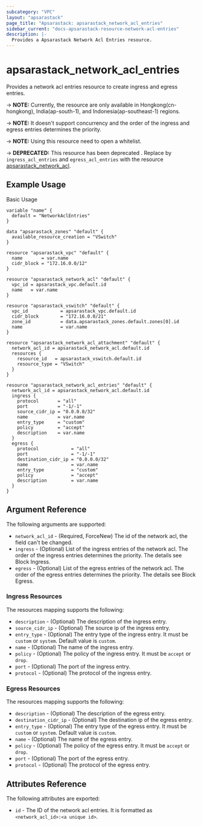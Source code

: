 ```yaml
---
subcategory: "VPC"
layout: "apsarastack"
page_title: "Apsarastack: apsarastack_network_acl_entries"
sidebar_current: "docs-apsarastack-resource-network-acl-entries"
description: |-
  Provides a Apsarastack Network Acl Entries resource.
---
```


# apsarastack\_network_acl_entries

Provides a network acl entries resource to create ingress and egress entries.

-> **NOTE:** Currently, the resource are only available in Hongkong(cn-hongkong), India(ap-south-1), and Indonesia(ap-southeast-1) regions.

-> **NOTE:** It doesn't support concurrency and the order of the ingress and egress entries determines the priority.

-> **NOTE:** Using this resource need to open a whitelist.

-> **DEPRECATED:**  This resource  has been deprecated . Replace by `ingress_acl_entries` and `egress_acl_entries` with the resource [apsarastack_network_acl](https://www.terraform.io/docs/providers/apsarastack/r/network_acl.html).

## Example Usage

Basic Usage

```
variable "name" {
  default = "NetworkAclEntries"
}

data "apsarastack_zones" "default" {
  available_resource_creation = "VSwitch"
}

resource "apsarastack_vpc" "default" {
  name       = var.name
  cidr_block = "172.16.0.0/12"
}

resource "apsarastack_network_acl" "default" {
  vpc_id = apsarastack_vpc.default.id
  name   = var.name
}

resource "apsarastack_vswitch" "default" {
  vpc_id            = apsarastack_vpc.default.id
  cidr_block        = "172.16.0.0/21"
  zone_id           = data.apsarastack_zones.default.zones[0].id
  name              = var.name
}

resource "apsarastack_network_acl_attachment" "default" {
  network_acl_id = apsarastack_network_acl.default.id
  resources {
    resource_id   = apsarastack_vswitch.default.id
    resource_type = "VSwitch"
  }
}

resource "apsarastack_network_acl_entries" "default" {
  network_acl_id = apsarastack_network_acl.default.id
  ingress {
    protocol       = "all"
    port           = "-1/-1"
    source_cidr_ip = "0.0.0.0/32"
    name           = var.name
    entry_type     = "custom"
    policy         = "accept"
    description    = var.name
  }
  egress {
    protocol            = "all"
    port                = "-1/-1"
    destination_cidr_ip = "0.0.0.0/32"
    name                = var.name
    entry_type          = "custom"
    policy              = "accept"
    description         = var.name
  }
}
```

## Argument Reference

The following arguments are supported:

* `network_acl_id` - (Required, ForceNew) The id of the network acl, the field can't be changed.
* `ingress` - (Optional) List of the ingress entries of the network acl. The order of the ingress entries determines the priority. The details see Block Ingress.
* `egress` - (Optional) List of the egress entries of the network acl. The order of the egress entries determines the priority. The details see Block Egress.

### Ingress Resources

The resources mapping supports the following:

* `description` - (Optional) The description of the ingress entry.
* `source_cidr_ip` - (Optional) The source ip of the ingress entry.
* `entry_type` - (Optional) The entry type of the ingress entry. It must be `custom` or `system`. Default value is `custom`.
* `name` - (Optional) The name of the ingress entry.
* `policy` - (Optional) The policy of the ingress entry. It must be `accept` or `drop`.
* `port` - (Optional) The port of the ingress entry.
* `protocol` - (Optional) The protocol of the ingress entry.

### Egress Resources

The resources mapping supports the following:

* `description` - (Optional) The description of the egress entry.
* `destination_cidr_ip` - (Optional) The destination ip of the egress entry.
* `entry_type` - (Optional) The entry type of the egress entry. It must be `custom` or `system`. Default value is `custom`.
* `name` - (Optional) The name of the egress entry.
* `policy` - (Optional) The policy of the egress entry. It must be `accept` or `drop`.
* `port` - (Optional) The port of the egress entry.
* `protocol` - (Optional) The protocol of the egress entry.


## Attributes Reference

The following attributes are exported:

* `id` - The ID of the network acl entries. It is formatted as `<network_acl_id>:<a unique id>`.


